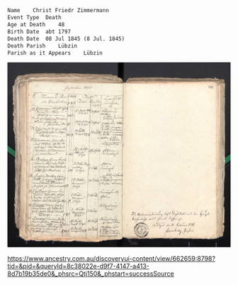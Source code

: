 
    Name	Christ Friedr Zimmermann
    Event Type	Death
    Age at Death	48
    Birth Date	abt 1797
    Death Date	08 Jul 1845 (8 Jul. 1845)
    Death Parish	Lübzin
    Parish as it Appears	Lübzin

![image](./1845%20Christ%20Friedr%20Zimmermann%20death.jpg)

https://www.ancestry.com.au/discoveryui-content/view/662659:8798?tid=&pid=&queryId=8c38022e-d9f7-4147-a413-8d7b19b35de0&_phsrc=Qtj150&_phstart=successSource
